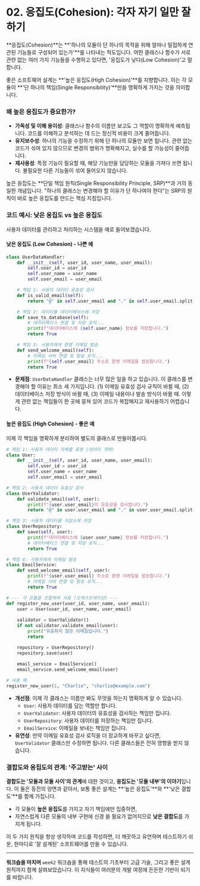 # 02. 응집도(Cohesion): 각자 자기 일만 잘하기

**응집도(Cohesion)**는 **'하나의 모듈이 단 하나의 목적을 위해 얼마나 밀접하게 연관된 기능들로 구성되어 있는가'**를 나타내는 척도입니다. 어떤 클래스나 함수가 서로 관련 없는 여러 가지 기능들을 수행하고 있다면, '응집도가 낮다(Low Cohesion)'고 말합니다.

좋은 소프트웨어 설계는 **'높은 응집도(High Cohesion)'**를 지향합니다. 이는 각 모듈이 **'단 하나의 책임(Single Responsibility)'**만을 명확하게 가지는 것을 의미합니다.

### 왜 높은 응집도가 중요한가?

-   **가독성 및 이해 용이성**: 클래스나 함수의 이름만 보고도 그 역할이 명확하게 예측됩니다. 코드를 이해하고 분석하는 데 드는 정신적 비용이 크게 줄어듭니다.
-   **유지보수성**: 하나의 기능을 수정하기 위해 단 하나의 모듈만 보면 됩니다. 관련 없는 코드가 섞여 있지 않으므로 변경의 범위가 명확해지고, 실수를 할 가능성이 줄어듭니다.
-   **재사용성**: 특정 기능이 필요할 때, 해당 기능만을 담당하는 모듈을 가져다 쓰면 됩니다. 불필요한 다른 기능들이 섞여 들어오지 않습니다.

높은 응집도는 **단일 책임 원칙(Single Responsibility Principle, SRP)**과 거의 동일한 개념입니다. "하나의 클래스는 변경해야 할 이유가 단 하나여야 한다"는 SRP의 원칙이 바로 높은 응집도를 만드는 핵심 지침입니다.

### 코드 예시: 낮은 응집도 vs 높은 응집도

사용자 데이터를 관리하고 처리하는 시스템을 예로 들어보겠습니다.

#### 낮은 응집도 (Low Cohesion) - 나쁜 예

```python
class UserDataHandler:
    def __init__(self, user_id, user_name, user_email):
        self.user_id = user_id
        self.user_name = user_name
        self.user_email = user_email

    # 책임 1: 사용자 데이터 유효성 검사
    def is_valid_email(self):
        return "@" in self.user_email and "." in self.user_email.split('@')[1]

    # 책임 2: 데이터를 데이터베이스에 저장
    def save_to_database(self):
        # 데이터베이스 연결 및 저장 로직...
        print(f"데이터베이스에 {self.user_name} 정보를 저장합니다.")
        return True

    # 책임 3: 사용자에게 환영 이메일 발송
    def send_welcome_email(self):
        # 이메일 서버 연결 및 발송 로직...
        print(f"{self.user_email} 주소로 환영 이메일을 발송합니다.")
        return True
```
-   **문제점**: `UserDataHandler` 클래스는 너무 많은 일을 하고 있습니다. 이 클래스를 변경해야 할 이유는 최소 세 가지입니다. (1) 이메일 유효성 검사 규칙이 바뀔 때, (2) 데이터베이스 저장 방식이 바뀔 때, (3) 이메일 내용이나 발송 방식이 바뀔 때. 이렇게 관련 없는 책임들이 한 곳에 뭉쳐 있어 코드가 복잡해지고 재사용하기 어렵습니다.

#### 높은 응집도 (High Cohesion) - 좋은 예

이제 각 책임을 명확하게 분리하여 별도의 클래스로 만들어봅시다.

```python
# 책임 1: 사용자 데이터 자체를 표현 (데이터 객체)
class User:
    def __init__(self, user_id, user_name, user_email):
        self.user_id = user_id
        self.user_name = user_name
        self.user_email = user_email

# 책임 2: 사용자 데이터 유효성 검사
class UserValidator:
    def validate_email(self, user):
        print(f"{user.user_email}의 유효성을 검사합니다.")
        return "@" in user.user_email and "." in user.user_email.split('@')[1]

# 책임 3: 사용자 데이터를 저장소에 저장
class UserRepository:
    def save(self, user):
        print(f"데이터베이스에 {user.user_name} 정보를 저장합니다.")
        # 데이터베이스 연결 및 저장 로직...
        return True

# 책임 4: 사용자에게 이메일 발송
class EmailService:
    def send_welcome_email(self, user):
        print(f"{user.user_email} 주소로 환영 이메일을 발송합니다.")
        # 이메일 서버 연결 및 발송 로직...
        return True

# --- 각 모듈을 조합하여 사용 (오케스트레이션) ---
def register_new_user(user_id, user_name, user_email):
    user = User(user_id, user_name, user_email)
    
    validator = UserValidator()
    if not validator.validate_email(user):
        print("유효하지 않은 이메일입니다.")
        return

    repository = UserRepository()
    repository.save(user)
    
    email_service = EmailService()
    email_service.send_welcome_email(user)

# 사용 예
register_new_user(1, "Charlie", "charlie@example.com")
```

-   **개선점**: 이제 각 클래스는 이름만 봐도 무엇을 하는지 명확하게 알 수 있습니다.
    -   `User`: 사용자 데이터를 담는 역할만 합니다.
    -   `UserValidator`: 사용자 데이터의 유효성을 검사하는 책임만 집니다.
    -   `UserRepository`: 사용자 데이터를 저장하는 책임만 집니다.
    -   `EmailService`: 이메일을 보내는 책임만 집니다.
-   **유연성**: 만약 이메일 유효성 검사 로직을 더 정교하게 바꾸고 싶다면, `UserValidator` 클래스만 수정하면 됩니다. 다른 클래스들은 전혀 영향을 받지 않습니다.

### 결합도와 응집도의 관계: '주고받는' 사이

**결합도는 '모듈과 모듈 사이'의 관계**에 대한 것이고, **응집도는 '모듈 내부'의 이야기**입니다. 이 둘은 동전의 양면과 같아서, 보통 좋은 설계는 **'높은 응집도'**와 **'낮은 결합도'**를 함께 가집니다.

-   각 모듈이 **높은 응집도**를 가지고 자기 책임에만 집중하면,
-   자연스럽게 다른 모듈의 내부 구현에 신경 쓸 필요가 없어지므로 **낮은 결합도**를 가지게 됩니다.

이 두 가지 원칙을 항상 생각하며 코드를 작성하면, 더 깨끗하고 유연하며 테스트하기 쉬운, 한마디로 '잘 설계된' 소프트웨어를 만들 수 있습니다.

---
**워크숍을 마치며**
`week2` 워크숍을 통해 테스트의 기초부터 고급 기술, 그리고 좋은 설계 원칙까지 함께 살펴보았습니다. 이 지식들이 여러분의 개발 여정에 든든한 기반이 되기를 바랍니다.
